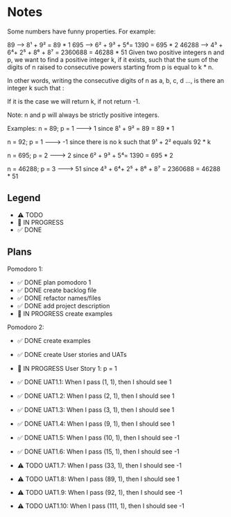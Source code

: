 # Notes

Some numbers have funny properties. For example:

89 --> 8¹ + 9² = 89 * 1
695 --> 6² + 9³ + 5⁴= 1390 = 695 * 2
46288 --> 4³ + 6⁴+ 2⁵ + 8⁶ + 8⁷ = 2360688 = 46288 * 51
Given two positive integers n and p, we want to find a positive integer k, if it exists, such that the sum of the digits of n raised to consecutive powers starting from p is equal to k * n.

In other words, writing the consecutive digits of n as a, b, c, d ..., is there an integer k such that :


If it is the case we will return k, if not return -1.

Note: n and p will always be strictly positive integers.

Examples:
n = 89; p = 1 ---> 1 since 8¹ + 9² = 89 = 89 * 1

n = 92; p = 1 ---> -1 since there is no k such that 9¹ + 2² equals 92 * k

n = 695; p = 2 ---> 2 since 6² + 9³ + 5⁴= 1390 = 695 * 2

n = 46288; p = 3 ---> 51 since 4³ + 6⁴+ 2⁵ + 8⁶ + 8⁷ = 2360688 = 46288 * 51

## Legend
- ⚠ TODO
- 🚧 IN PROGRESS
- ✅ DONE

## Plans

Pomodoro 1:
- ✅ DONE plan pomodoro 1
- ✅ DONE create backlog file
- ✅ DONE refactor names/files
- ✅ DONE add project description
- 🚧 IN PROGRESS create examples

Pomodoro 2:
- ✅ DONE create examples
- ✅ DONE create User stories and UATs
- 🚧 IN PROGRESS User Story 1: p = 1

- ✅ DONE UAT1.1: When I pass (1, 1), then I should see 1
- ✅ DONE UAT1.2: When I pass (2, 1), then I should see 1
- ✅ DONE UAT1.3: When I pass (3, 1), then I should see 1
- ✅ DONE UAT1.4: When I pass (9, 1), then I should see 1
- ✅ DONE UAT1.5: When I pass (10, 1), then I should see -1
- ✅ DONE UAT1.6: When I pass (15, 1), then I should see -1
- ⚠ TODO UAT1.7: When I pass (33, 1), then I should see -1
- ⚠ TODO UAT1.8: When I pass (89, 1), then I should see 1
- ⚠ TODO UAT1.9: When I pass (92, 1), then I should see -1
- ⚠ TODO UAT1.10: When I pass (111, 1), then I should see -1